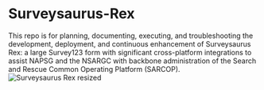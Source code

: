 # Surveysaurus-Rex
This repo is for planning, documenting, executing, and troubleshooting the development, deployment, and continuous enhancement of Surveysaurus Rex: a large Survey123 form with significant cross-platform integrations to assist NAPSG and the NSARGC with backbone administration of the Search and Rescue Common Operating Platform (SARCOP).
![Surveysaurus Rex resized](https://github.com/user-attachments/assets/56fd5abc-b599-47ae-b00e-0a88143b3566)
